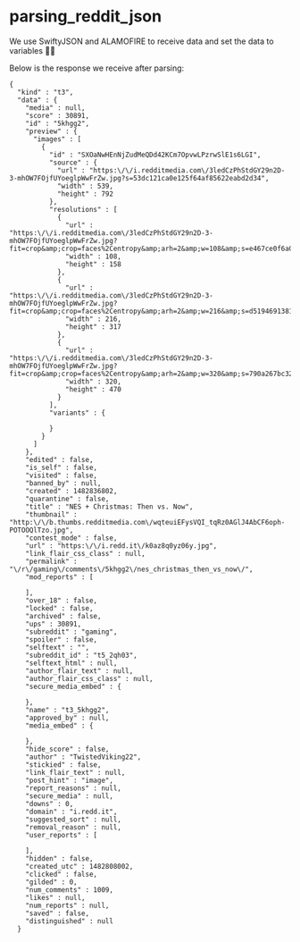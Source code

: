 # parsing_reddit_json

We use SwiftyJSON and ALAMOFIRE to receive data and set the data to variables :tada::tada:

Below is the response we receive after parsing:


    {
      "kind" : "t3",
      "data" : {
        "media" : null,
        "score" : 30891,
        "id" : "5khgg2",
        "preview" : {
          "images" : [
            {
              "id" : "SXOaNwHEnNjZudMeQDd42KCm7OpvwLPzrwSlE1s6LGI",
              "source" : {
                "url" : "https:\/\/i.redditmedia.com\/3ledCzPhStdGY29n2D-3-mhOW7FOjfUYoeglpWwFrZw.jpg?s=53dc121ca0e125f64af85622eabd2d34",
                "width" : 539,
                "height" : 792
              },
              "resolutions" : [
                {
                  "url" : "https:\/\/i.redditmedia.com\/3ledCzPhStdGY29n2D-3-mhOW7FOjfUYoeglpWwFrZw.jpg?fit=crop&amp;crop=faces%2Centropy&amp;arh=2&amp;w=108&amp;s=e467ce0f6a0b55029b9be5db1511ea2c",
                  "width" : 108,
                  "height" : 158
                },
                {
                  "url" : "https:\/\/i.redditmedia.com\/3ledCzPhStdGY29n2D-3-mhOW7FOjfUYoeglpWwFrZw.jpg?fit=crop&amp;crop=faces%2Centropy&amp;arh=2&amp;w=216&amp;s=d51946913810437008f4d0b6aea4c988",
                  "width" : 216,
                  "height" : 317
                },
                {
                  "url" : "https:\/\/i.redditmedia.com\/3ledCzPhStdGY29n2D-3-mhOW7FOjfUYoeglpWwFrZw.jpg?fit=crop&amp;crop=faces%2Centropy&amp;arh=2&amp;w=320&amp;s=790a267bc32b7b429a16605aaefdca6d",
                  "width" : 320,
                  "height" : 470
                }
              ],
              "variants" : {

              }
            }
          ]
        },
        "edited" : false,
        "is_self" : false,
        "visited" : false,
        "banned_by" : null,
        "created" : 1482836802,
        "quarantine" : false,
        "title" : "NES + Christmas: Then vs. Now",
        "thumbnail" : "http:\/\/b.thumbs.redditmedia.com\/wqteuiEFysVQI_tqRz0AGlJ4AbCF6oph-POTOOQlTzo.jpg",
        "contest_mode" : false,
        "url" : "https:\/\/i.redd.it\/k0az8q0yz06y.jpg",
        "link_flair_css_class" : null,
        "permalink" : "\/r\/gaming\/comments\/5khgg2\/nes_christmas_then_vs_now\/",
        "mod_reports" : [

        ],
        "over_18" : false,
        "locked" : false,
        "archived" : false,
        "ups" : 30891,
        "subreddit" : "gaming",
        "spoiler" : false,
        "selftext" : "",
        "subreddit_id" : "t5_2qh03",
        "selftext_html" : null,
        "author_flair_text" : null,
        "author_flair_css_class" : null,
        "secure_media_embed" : {

        },
        "name" : "t3_5khgg2",
        "approved_by" : null,
        "media_embed" : {

        },
        "hide_score" : false,
        "author" : "TwistedViking22",
        "stickied" : false,
        "link_flair_text" : null,
        "post_hint" : "image",
        "report_reasons" : null,
        "secure_media" : null,
        "downs" : 0,
        "domain" : "i.redd.it",
        "suggested_sort" : null,
        "removal_reason" : null,
        "user_reports" : [

        ],
        "hidden" : false,
        "created_utc" : 1482808002,
        "clicked" : false,
        "gilded" : 0,
        "num_comments" : 1009,
        "likes" : null,
        "num_reports" : null,
        "saved" : false,
        "distinguished" : null
      }
